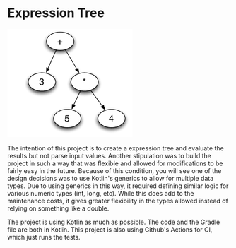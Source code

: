 # Expression Tree

![Expression Tree](documents/expression-tree.png)

The intention of this project is to create a expression tree and evaluate the results but not parse input values.  Another stipulation was to build the project in such a way that was flexible and allowed for modifications to be fairly easy in the future. Because of this condition, you will see one of the design decisions was to use Kotlin's generics to allow for multiple data types. Due to using generics in this way, it required defining similar logic for various numeric types (int, long, etc). While this does add to the maintenance costs, it gives greater flexibility in the types allowed instead of relying on something like a double.

The project is using Kotlin as much as possible. The code and the Gradle file are both in Kotlin. This project is also using Github's Actions for CI, which just runs the tests.
